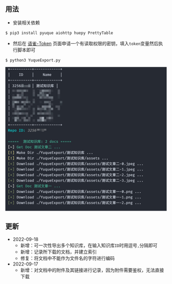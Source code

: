 ## 用法

- 安装相关依赖


```bash
$ pip3 install pyuque aiohttp huepy PrettyTable
```

- 然后在 [语雀-Token](https://www.yuque.com/settings/tokens) 页面申请一个有读取权限的密钥，填入`token`变量然后执行脚本即可

```
$ python3 YuqueExport.py
```

![YuqueExport-1](./YuqueExport-1.jpg)



## 更新

- 2022-09-18
  - 新增：可一次性导出多个知识库，在输入知识库`ID`时用逗号`,`分隔即可
  - 新增：记录所下载的文档，并建立索引
  - 修复：将文档中不能作为文件名的字符进行编码
- 2022-09-17
  - 新增：对文档中的附件及其链接进行记录，因为附件需要鉴权，无法直接下载
